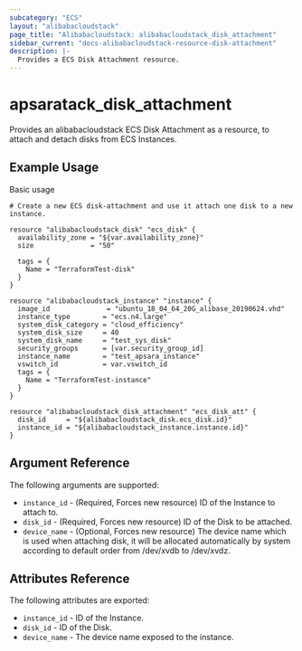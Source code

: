 ```yaml
---
subcategory: "ECS"
layout: "alibabacloudstack"
page_title: "Alibabacloudstack: alibabacloudstack_disk_attachment"
sidebar_current: "docs-alibabacloudstack-resource-disk-attachment"
description: |-
  Provides a ECS Disk Attachment resource.
---
```


# apsaratack\_disk\_attachment

Provides an alibabacloudstack ECS Disk Attachment as a resource, to attach and detach disks from ECS Instances.

## Example Usage

Basic usage

```
# Create a new ECS disk-attachment and use it attach one disk to a new instance.

resource "alibabacloudstack_disk" "ecs_disk" {
  availability_zone = "${var.availability_zone}"
  size              = "50"

  tags = {
    Name = "TerraformTest-disk"
  }
}

resource "alibabacloudstack_instance" "instance" {
  image_id              = "ubuntu_18_04_64_20G_alibase_20190624.vhd"
  instance_type        = "ecs.n4.large"
  system_disk_category = "cloud_efficiency"
  system_disk_size     = 40
  system_disk_name     = "test_sys_disk"
  security_groups      = [var.security_group_id]
  instance_name        = "test_apsara_instance"
  vswitch_id           = var.vswitch_id
  tags = {
    Name = "TerraformTest-instance"
  }
}

resource "alibabacloudstack_disk_attachment" "ecs_disk_att" {
  disk_id     = "${alibabacloudstack_disk.ecs_disk.id}"
  instance_id = "${alibabacloudstack_instance.instance.id}"
}
```
## Argument Reference

The following arguments are supported:

* `instance_id` - (Required, Forces new resource) ID of the Instance to attach to.
* `disk_id` - (Required, Forces new resource) ID of the Disk to be attached.
* `device_name` - (Optional, Forces new resource) The device name which is used when attaching disk, it will be allocated automatically by system according to default order from /dev/xvdb to /dev/xvdz.
                                                          
## Attributes Reference

The following attributes are exported:

* `instance_id` - ID of the Instance.
* `disk_id` - ID of the Disk.
* `device_name` - The device name exposed to the instance.
